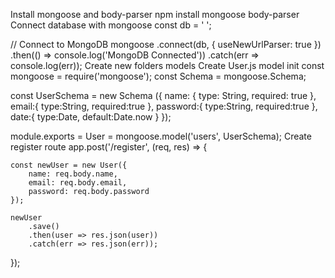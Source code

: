 Install mongoose and body-parser npm install mongoose body-parser
Connect database with mongoose
const db = ' ';

// Connect to MongoDB
mongoose
    .connect(db, { useNewUrlParser: true })
    .then(() => console.log('MongoDB Connected'))
    .catch(err => console.log(err));
Create new folders models
Create User.js model init
const mongoose = require('mongoose');
const Schema = mongoose.Schema;

const UserSchema = new Schema ({
    name: {
        type: String,
        required: true
    },
    email:{
        type:String, 
        required:true
    },
    password:{
        type:String,
        required:true
    },
    date:{
        type:Date,
        default:Date.now
    }
});

module.exports = User = mongoose.model('users', UserSchema);
Create register route
app.post('/register', (req, res) => {

	const newUser = new User({
	    name: req.body.name,
	    email: req.body.email,
	    password: req.body.password
	});

	newUser
	    .save()
	    .then(user => res.json(user))
	    .catch(err => res.json(err));
});
